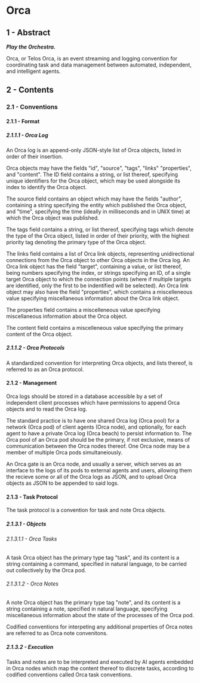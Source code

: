 # Orca

## 1 - Abstract

***Play the Orchestra.***

Orca, or Telos Orca, is an event streaming and logging convention for coordinating task and data
management between automated, independent, and intelligent agents.

## 2 - Contents

### 2.1 - Conventions

#### 2.1.1 - Format

##### 2.1.1.1 - Orca Log

An Orca log is an append-only JSON-style list of Orca objects, listed in order of their insertion.

Orca objects may have the fields "id", "source", "tags", "links" "properties", and "content". The
ID field contains a string, or list thereof, specifying unique identifiers for the Orca object,
which may be used alongside its index to identify the Orca object.

The source field contains an object which may have the fields "author", containing a string
specifying the entity which published the Orca object, and "time", specifying the time (ideally in
milliseconds and in UNIX time) at which the Orca object was published.

The tags field contains a string, or list thereof, specifying tags which denote the type of the
Orca object, listed in order of their priority, with the highest priority tag denoting the primary
type of the Orca object.

The links field contains a list of Orca link objects, representing unidirectional connections from
the Orca object to other Orca objects in the Orca log. An Orca link object has the field "target",
containing a value, or list thereof, being numbers specifying the index, or strings specifying an
ID, of a single target Orca object to which the connection points (where if multiple targets are
identified, only the first to be indentified will be selected). An Orca link object may also have
the field "properties", which contains a miscelleneous value specifying miscellaneous information
about the Orca link object.

The properties field contains a miscelleneous value specifying miscellaneous information about the
Orca object.

The content field contains a miscelleneous value specifying the primary content of the Orca object.

##### 2.1.1.2 - Orca Protocols

A standardized convention for interpreting Orca objects, and lists thereof, is referred to as an
Orca protocol.

#### 2.1.2 - Management

Orca logs should be stored in a database accessible by a set of independent client processes which
have permissions to append Orca objects and to read the Orca log.

The standard practice is to have one shared Orca log (Orca pool) for a network (Orca pod) of client
agents (Orca node), and optionally, for each agent to have a private Orca log (Orca beach) to
persist information to. The Orca pool of an Orca pod should be the primary, if not exclusive, means
of communication between the Orca nodes thereof. One Orca node may be a member of multiple Orca
pods simultaneiously.

An Orca gate is an Orca node, and usually a server, which serves as an interface to the logs of its
pods to external agents and users, allowing them the recieve some or all of the Orca logs as JSON,
and to upload Orca objects as JSON to be appended to said logs.

#### 2.1.3 - Task Protocol

The task protocol is a convention for task and note Orca objects.

##### 2.1.3.1 - Objects

###### 2.1.3.1.1 - Orca Tasks

A task Orca object has the primary type tag "task", and its content is a string containing a
command, specified in natural language, to be carried out collectively by the Orca pod.

###### 2.1.3.1.2 - Orca Notes

A note Orca object has the primary type tag "note", and its content is a string containing a note,
specified in natural language, specifying miscellaneous information about the state of the
processes of the Orca pod.

Codified conventions for interpeting any additional properties of Orca notes are referred to as
Orca note convenitons.

##### 2.1.3.2 - Execution

Tasks and notes are to be interpreted and executed by AI agents embedded in Orca nodes which map
the content thereof to discrete tasks, according to codified conventions called Orca task
conventions.